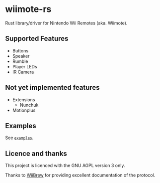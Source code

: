 # wiimote-rs

Rust library/driver for Nintendo Wii Remotes (aka. Wiimote).

## Supported Features

- Buttons
- Speaker
- Rumble
- Player LEDs
- IR Camera

## Not yet implemented features

- Extensions
  - Nunchuk
- Motionplus

## Examples

See [`examples`](./examples).

## Licence and thanks

This project is licenced with the GNU AGPL version 3 only.

Thanks to [WiiBrew](https://wiibrew.org/) for providing excellent documentation
of the protocol.
